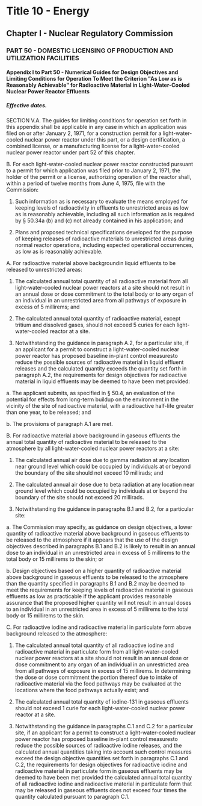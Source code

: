
# Title 10 - Energy
## Chapter I - Nuclear Regulatory Commission
### PART 50 - DOMESTIC LICENSING OF PRODUCTION AND UTILIZATION FACILITIES
#### Appendix I to Part 50 - Numerical Guides for Design Objectives and Limiting Conditions for Operation To Meet the Criterion "As Low as is Reasonably Achievable" for Radioactive Material in Light-Water-Cooled Nuclear Power Reactor Effluents
##### Effective dates.

SECTION V.A. The guides for limiting conditions for operation set forth in this appendix shall be applicable in any case in which an application was filed on or after January 2, 1971, for a construction permit for a light-water-cooled nuclear power reactor under this part, or a design certification, a combined license, or a manufacturing license for a light-water-cooled nuclear power reactor under part 52 of this chapter.

B. For each light-water-cooled nuclear power reactor constructed pursuant to a permit for which application was filed prior to January 2, 1971, the holder of the permit or a license, authorizing operation of the reactor shall, within a period of twelve months from June 4, 1975, file with the Commission:

1. Such information as is necessary to evaluate the means employed for keeping levels of radioactivity in effluents to unrestricted areas as low as is reasonably achievable, including all such information as is required by § 50.34a (b) and (c) not already contained in his application; and

2. Plans and proposed technical specifications developed for the purpose of keeping releases of radioactive materials to unrestricted areas during normal reactor operations, including expected operational occurrences, as low as is reasonably achievable.

A. For radioactive material above backgroundin liquid effluents to be released to unrestricted areas:

1. The calculated annual total quantity of all radioactive material from all light-water-cooled nuclear power reactors at a site should not result in an annual dose or dose commitment to the total body or to any organ of an individual in an unrestricted area from all pathways of exposure in excess of 5 millirems; and

2. The calculated annual total quantity of radioactive material, except tritium and dissolved gases, should not exceed 5 curies for each light-water-cooled reactor at a site.

3. Notwithstanding the guidance in paragraph A.2, for a particular site, if an applicant for a permit to construct a light-water-cooled nuclear power reactor has proposed baseline in-plant control measuresto reduce the possible sources of radioactive material in liquid effluent releases and the calculated quantity exceeds the quantity set forth in paragraph A.2, the requirements for design objectives for radioactive material in liquid effluents may be deemed to have been met provided:

a. The applicant submits, as specified in § 50.4, an evaluation of the potential for effects from long-term buildup on the environment in the vicinity of the site of radioactive material, with a radioactive half-life greater than one year, to be released; and

b. The provisions of paragraph A.1 are met.

B. For radioactive material above background in gaseous effluents the annual total quantity of radioactive material to be released to the atmosphere by all light-water-cooled nuclear power reactors at a site:

1. The calculated annual air dose due to gamma radiation at any location near ground level which could be occupied by individuals at or beyond the boundary of the site should not exceed 10 millirads; and

2. The calculated annual air dose due to beta radiation at any location near ground level which could be occupied by individuals at or beyond the boundary of the site should not exceed 20 millirads.

3. Notwithstanding the guidance in paragraphs B.1 and B.2, for a particular site:

a. The Commission may specify, as guidance on design objectives, a lower quantity of radioactive material above background in gaseous effluents to be released to the atmosphere if it appears that the use of the design objectives described in paragraphs B.1 and B.2 is likely to result in an annual dose to an individual in an unrestricted area in excess of 5 millirems to the total body or 15 millirems to the skin; or

b. Design objectives based on a higher quantity of radioactive material above background in gaseous effluents to be released to the atmosphere than the quantity specified in paragraphs B.1 and B.2 may be deemed to meet the requirements for keeping levels of radioactive material in gaseous effluents as low as practicable if the applicant provides reasonable assurance that the proposed higher quantity will not result in annual doses to an individual in an unrestricted area in excess of 5 millirems to the total body or 15 millirems to the skin.

C. For radioactive iodine and radioactive material in particulate form above background released to the atmosphere:

1. The calculated annual total quantity of all radioactive iodine and radioactive material in particulate form from all light-water-cooled nuclear power reactors at a site should not result in an annual dose or dose commitment to any organ of an individual in an unrestricted area from all pathways of exposure in excess of 15 millirems. In determining the dose or dose commitment the portion thereof due to intake of radioactive material via the food pathways may be evaluated at the locations where the food pathways actually exist; and

2. The calculated annual total quantity of iodine-131 in gaseous effluents should not exceed 1 curie for each light-water-cooled nuclear power reactor at a site.

3. Notwithstanding the guidance in paragraphs C.1 and C.2 for a particular site, if an applicant for a permit to construct a light-water-cooled nuclear power reactor has proposed baseline in-plant control measuresto reduce the possible sources of radioactive iodine releases, and the calculated annual quantities taking into account such control measures exceed the design objective quantities set forth in paragraphs C.1 and C.2, the requirements for design objectives for radioactive iodine and radioactive material in particulate form in gaseous effluents may be deemed to have been met provided the calculated annual total quantity of all radioactive iodine and radioactive material in particulate form that may be released in gaseous effluents does not exceed four times the quantity calculated pursuant to paragraph C.1.
